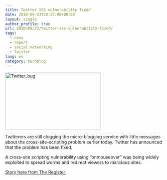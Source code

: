 ```yaml
---
title: Twitter XSS vulnerability fixed
date: 2010-09-23T20:37:00+00:00
layout: single
author_profile: true
url: 2010/09/23/twitter-xss-vulnerability-fixed/
tags:
  - news
  - report
  - social networking
  - Twitter
lang: en
category: techblog
---
```

[<img title="Twitter_bug" border="0" alt="Twitter_bug" src="http://lh4.ggpht.com/_vaUVXcmC3OI/TJuzaHis-3I/AAAAAAAACfY/1Q_MWAhZW9k/Twitter_bug_thumb%5B3%5D.jpg?imgmax=800" width="304" height="182" />](http://lh4.ggpht.com/_vaUVXcmC3OI/TJuzZJ6sFXI/AAAAAAAACfU/D7KPPLY1Lp8/s1600-h/Twitter_bug%5B5%5D.jpg)

Twitterers are still clogging the micro-blogging service with little messages about the cross-site-scripting problem earlier today. Twitter has announced that the problem has been fixed.

A cross-site scripting vulnerability using &#8220;onmouseover&#8221; was being widely exploited to spread worms and redirect viewers to malicious sites.

[Story here from The Register.](http://www.theregister.co.uk/2010/09/21/twitter_hack_mayhem/)